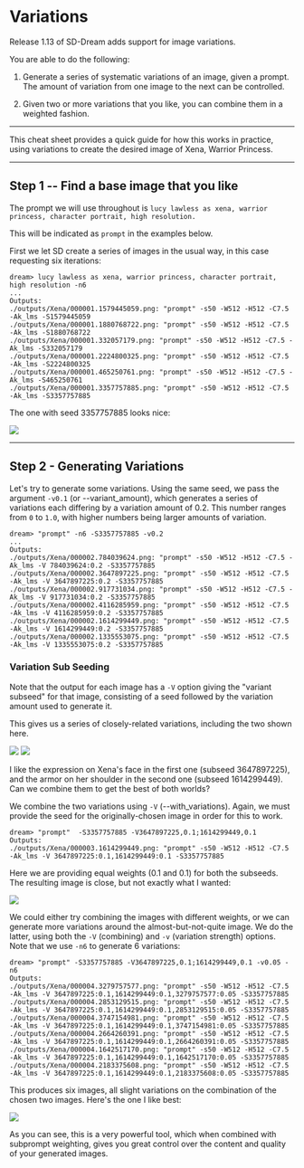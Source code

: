 # **Variations**

Release 1.13 of SD-Dream adds support for image variations.

You are able to do the following:

1. Generate a series of systematic variations of an image, given a prompt. The amount of variation from one image to the next can be controlled.

2. Given two or more variations that you like, you can combine them in a weighted fashion.

---

This cheat sheet provides a quick guide for how this works in practice, using variations to create the desired image of Xena, Warrior Princess.

---

## Step 1 -- Find a base image that you like

The prompt we will use throughout is `lucy lawless as xena, warrior princess, character portrait, high resolution.`

This will be indicated as `prompt` in the examples below.

First we let SD create a series of images in the usual way, in this case requesting six iterations:

```
dream> lucy lawless as xena, warrior princess, character portrait, high resolution -n6
...
Outputs:
./outputs/Xena/000001.1579445059.png: "prompt" -s50 -W512 -H512 -C7.5 -Ak_lms -S1579445059
./outputs/Xena/000001.1880768722.png: "prompt" -s50 -W512 -H512 -C7.5 -Ak_lms -S1880768722
./outputs/Xena/000001.332057179.png: "prompt" -s50 -W512 -H512 -C7.5 -Ak_lms -S332057179
./outputs/Xena/000001.2224800325.png: "prompt" -s50 -W512 -H512 -C7.5 -Ak_lms -S2224800325
./outputs/Xena/000001.465250761.png: "prompt" -s50 -W512 -H512 -C7.5 -Ak_lms -S465250761
./outputs/Xena/000001.3357757885.png: "prompt" -s50 -W512 -H512 -C7.5 -Ak_lms -S3357757885
```

The one with seed 3357757885 looks nice:

<img src="../assets/variation_walkthru/000001.3357757885.png"/>

---

## Step 2 - Generating Variations

Let's try to generate some variations. Using the same seed, we pass the argument `-v0.1` (or --variant_amount), which generates a series of
variations each differing by a variation amount of 0.2. This number ranges from `0` to `1.0`, with higher numbers being larger amounts of
variation.

```
dream> "prompt" -n6 -S3357757885 -v0.2
...
Outputs:
./outputs/Xena/000002.784039624.png: "prompt" -s50 -W512 -H512 -C7.5 -Ak_lms -V 784039624:0.2 -S3357757885
./outputs/Xena/000002.3647897225.png: "prompt" -s50 -W512 -H512 -C7.5 -Ak_lms -V 3647897225:0.2 -S3357757885
./outputs/Xena/000002.917731034.png: "prompt" -s50 -W512 -H512 -C7.5 -Ak_lms -V 917731034:0.2 -S3357757885
./outputs/Xena/000002.4116285959.png: "prompt" -s50 -W512 -H512 -C7.5 -Ak_lms -V 4116285959:0.2 -S3357757885
./outputs/Xena/000002.1614299449.png: "prompt" -s50 -W512 -H512 -C7.5 -Ak_lms -V 1614299449:0.2 -S3357757885
./outputs/Xena/000002.1335553075.png: "prompt" -s50 -W512 -H512 -C7.5 -Ak_lms -V 1335553075:0.2 -S3357757885
```

### **Variation Sub Seeding**

Note that the output for each image has a `-V` option giving the "variant subseed" for that image, consisting of a seed followed by the
variation amount used to generate it.

This gives us a series of closely-related variations, including the two shown here.

<img src="../assets/variation_walkthru/000002.3647897225.png">
<img src="../assets/variation_walkthru/000002.1614299449.png">

I like the expression on Xena's face in the first one (subseed 3647897225), and the armor on her shoulder in the second one (subseed 1614299449). Can we combine them to get the best of both worlds?

We combine the two variations using `-V` (--with_variations). Again, we must provide the seed for the originally-chosen image in order for
this to work.

```
dream> "prompt"  -S3357757885 -V3647897225,0.1;1614299449,0.1
Outputs:
./outputs/Xena/000003.1614299449.png: "prompt" -s50 -W512 -H512 -C7.5 -Ak_lms -V 3647897225:0.1,1614299449:0.1 -S3357757885
```

Here we are providing equal weights (0.1 and 0.1) for both the subseeds. The resulting image is close, but not exactly what I wanted:

<img src="../assets/variation_walkthru/000003.1614299449.png">

We could either try combining the images with different weights, or we can generate more variations around the almost-but-not-quite image. We do the latter, using both the `-V` (combining) and `-v` (variation strength) options. Note that we use `-n6` to generate 6 variations:

```
dream> "prompt" -S3357757885 -V3647897225,0.1;1614299449,0.1 -v0.05 -n6
Outputs:
./outputs/Xena/000004.3279757577.png: "prompt" -s50 -W512 -H512 -C7.5 -Ak_lms -V 3647897225:0.1,1614299449:0.1,3279757577:0.05 -S3357757885
./outputs/Xena/000004.2853129515.png: "prompt" -s50 -W512 -H512 -C7.5 -Ak_lms -V 3647897225:0.1,1614299449:0.1,2853129515:0.05 -S3357757885
./outputs/Xena/000004.3747154981.png: "prompt" -s50 -W512 -H512 -C7.5 -Ak_lms -V 3647897225:0.1,1614299449:0.1,3747154981:0.05 -S3357757885
./outputs/Xena/000004.2664260391.png: "prompt" -s50 -W512 -H512 -C7.5 -Ak_lms -V 3647897225:0.1,1614299449:0.1,2664260391:0.05 -S3357757885
./outputs/Xena/000004.1642517170.png: "prompt" -s50 -W512 -H512 -C7.5 -Ak_lms -V 3647897225:0.1,1614299449:0.1,1642517170:0.05 -S3357757885
./outputs/Xena/000004.2183375608.png: "prompt" -s50 -W512 -H512 -C7.5 -Ak_lms -V 3647897225:0.1,1614299449:0.1,2183375608:0.05 -S3357757885
```

This produces six images, all slight variations on the combination of the chosen two images. Here's the one I like best:

<img src="../assets/variation_walkthru/000004.3747154981.png">

As you can see, this is a very powerful tool, which when combined with subprompt weighting, gives you great control over the content and
quality of your generated images.
